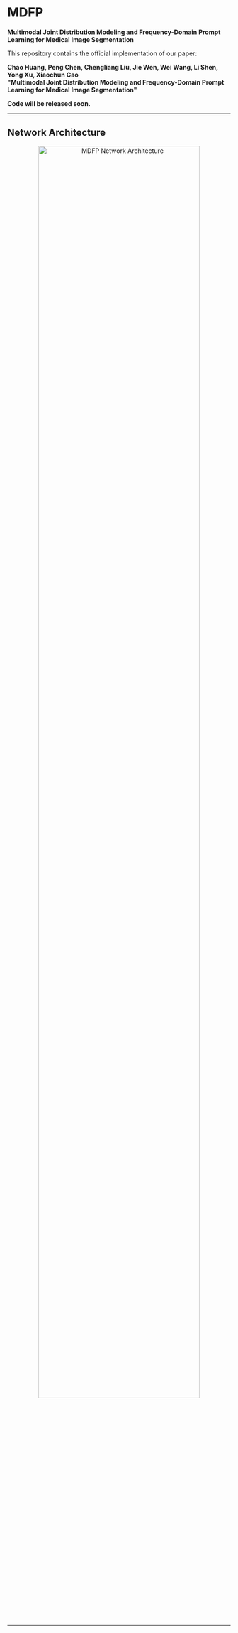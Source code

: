 # MDFP

**Multimodal Joint Distribution Modeling and Frequency-Domain Prompt Learning for Medical Image Segmentation**

This repository contains the official implementation of our paper:  

**Chao Huang, Peng Chen, Chengliang Liu, Jie Wen, Wei Wang, Li Shen, Yong Xu, Xiaochun Cao**  
**"Multimodal Joint Distribution Modeling and Frequency-Domain Prompt Learning for Medical Image Segmentation"**  

**Code will be released soon.**  

---

## Network Architecture

<p align="center">
  <img src="https://github.com/user-attachments/assets/41326b2d-78eb-472a-bd43-80447322ebe0" alt="MDFP Network Architecture" width="85%">


---


